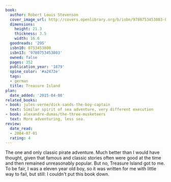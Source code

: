 ```yaml
---
book:
  author: Robert Louis Stevenson
  cover_image_url: http://covers.openlibrary.org/b/isbn/9780753453803-L.jpg
  dimensions:
    height: 21.3
    thickness: 3.5
    width: 16.6
  goodreads: '295'
  isbn10: 0753453800
  isbn13: '9780753453803'
  owned: false
  pages: 352
  publication_year: '1879'
  spine_color: '#a2472e'
  tags:
  - german
  title: Treasure Island
plan:
  date_added: '2015-04-08'
related_books:
- book: jules-verne/dick-sands-the-boy-captain
  text: Similar spirit of sea adventure, very different execution
- book: alexandre-dumas/the-three-musketeers
  text: More adventuring, less sea.
review:
  date_read:
  - 2004-07-01
  rating: 4
---
```


The one and only classic pirate adventure. Much better than I would have thought, given that famous and classic stories
often were good at the time and then remained unreasonably popular. But no, Treasure Island got to me. To be fair, I was
a eleven year old boy, so it was written for me with little way to fail, but still: I couldn't put this book down.
